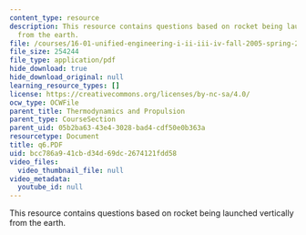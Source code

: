 ```yaml
---
content_type: resource
description: This resource contains questions based on rocket being launched vertically
  from the earth.
file: /courses/16-01-unified-engineering-i-ii-iii-iv-fall-2005-spring-2006/bcc786a941cbd34d69dc2674121fdd58_q6.PDF
file_size: 254244
file_type: application/pdf
hide_download: true
hide_download_original: null
learning_resource_types: []
license: https://creativecommons.org/licenses/by-nc-sa/4.0/
ocw_type: OCWFile
parent_title: Thermodynamics and Propulsion
parent_type: CourseSection
parent_uid: 05b2ba63-43e4-3028-bad4-cdf50e0b363a
resourcetype: Document
title: q6.PDF
uid: bcc786a9-41cb-d34d-69dc-2674121fdd58
video_files:
  video_thumbnail_file: null
video_metadata:
  youtube_id: null
---
```

This resource contains questions based on rocket being launched vertically from the earth.